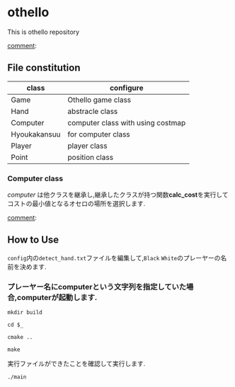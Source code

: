 # othello

This is othello repository

[comment]:

## File constitution

| class | configure |
----|----
| Game | Othello game class |
| Hand | abstracle class |
| Computer | computer class with using costmap|
| Hyoukakansuu | for computer class |
| Player | player class |
| Point | position class |

[comment]:`csvdir`を設置後,簡易的なAIの実装に移動.

### Computer class

*computer* は他クラスを継承し,継承したクラスが持つ関数**calc_cost**を実行してコストの最小値となるオセロの場所を選択します.

[comment]:

## How to Use

`config`内の`detect_hand.txt`ファイルを編集して,`Black` `White`のプレーヤーの名前を決めます.

### プレーヤー名にcomputerという文字列を指定していた場合,computerが起動します.

`mkdir build`

`cd $_`

`cmake ..`

`make`

実行ファイルができたことを確認して実行します.

`./main`
